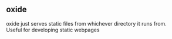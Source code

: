 ## oxide

oxide just serves static files from whichever directory it runs from.  
Useful for developing static webpages
